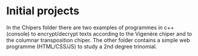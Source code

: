 # Initial projects
In the Chipers folder there are two examples of programmes in c++ (console) to encrypt/decrypt texts according to the Vigenère chiper and to the columnar transposition chiper.
The other folder contains a simple web programme (HTML/CSS/JS) to study a 2nd degree trinomial.
